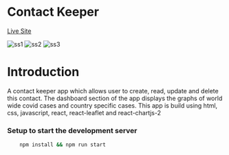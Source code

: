 # Contact Keeper

[Live Site](https://contacthubapp.netlify.app/ "Contact Keeper")

![ss1](https://github.com/SwastikSonkusare/Contact-Keeper/assets/59872341/f535579c-ed4d-400a-af2c-662a21c8bc4c)
![ss2](https://github.com/SwastikSonkusare/Contact-Keeper/assets/59872341/8f7d39c9-9e60-4d35-8ff1-93844a15dcf7)
![ss3](https://github.com/SwastikSonkusare/Contact-Keeper/assets/59872341/9acc3120-8723-432a-9e02-5d218a3d0c59)

# Introduction

A contact keeper app which allows user to create, read, update and delete this contact. The dashboard section of the app displays the graphs of world wide covid cases and country specific cases.
This app is build using html, css, javascript, react, react-leaflet and react-chartjs-2

### Setup to start the development server

```bash
    npm install && npm run start
```

